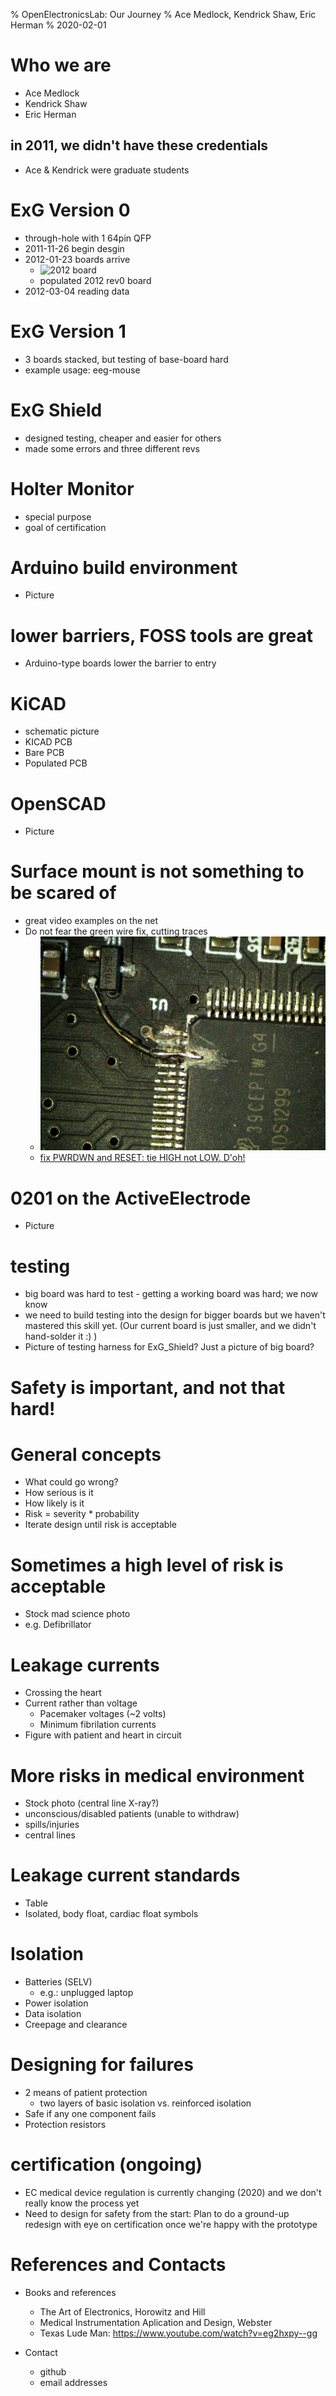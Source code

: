 % OpenElectronicsLab: Our Journey
% Ace Medlock, Kendrick Shaw, Eric Herman
% 2020-02-01

# Who we are
<!-- https://rmarkdown.rstudio.com/authoring_pandoc_markdown.html%23raw-tex#presentations -->
- Ace Medlock
- Kendrick Shaw
- Eric Herman

## in 2011, we didn't have these credentials
- Ace & Kendrick were graduate students

# ExG Version 0
 - through-hole with 1 64pin QFP
 - 2011-11-26 begin desgin
 - 2012-01-23 boards arrive
     - ![2012 board](../photos/eeg-mouse_rev_0.0-DSC00681.jpg)
     - populated 2012 rev0 board
 - 2012-03-04 reading data

# ExG Version 1
- 3 boards stacked, but testing of base-board hard
- example usage: eeg-mouse

# ExG Shield
- designed testing, cheaper and easier for others
- made some errors and three different revs

# Holter Monitor
- special purpose
- goal of certification


# Arduino build environment
- Picture

# lower barriers, FOSS tools are great
- Arduino-type boards lower the barrier to entry

# KiCAD
- schematic picture
- KICAD PCB
- Bare PCB
- Populated PCB

# OpenSCAD
- Picture

# Surface mount is not something to be scared of
- great video examples on the net
- Do not fear the green wire fix, cutting traces
    - ![broken-pin-green-wire](../photos/kms15-shield-broken-pin-GreenwireZoomOut.jpg)
    - [fix PWRDWN and RESET: tie HIGH not LOW. D'oh!](https://github.com/OpenElectronicsLab/OpenHardwareExG_Shield/commit/507f61efbbbc3e7b2749c49335f21cd2c08a47c7)

# 0201 on the ActiveElectrode
- Picture

# testing
- big board was hard to test - getting a working board was hard; we now know 
- we need to build testing into the design for bigger boards but we haven't mastered this skill yet. (Our current board is just smaller, and we didn't hand-solder it :) )
- Picture of testing harness for ExG_Shield? Just a picture of big board?

# Safety is important, and not that hard!

# General concepts
- What could go wrong?
- How serious is it
- How likely is it
- Risk = severity * probability
- Iterate design until risk is acceptable

# Sometimes a high level of risk is acceptable
  - Stock mad science photo
  - e.g. Defibrillator

# Leakage currents
- Crossing the heart
- Current rather than voltage
    - Pacemaker voltages (~2 volts)
    - Minimum fibrilation currents
- Figure with patient and heart in circuit

# More risks in medical environment
 - Stock photo (central line X-ray?)
 - unconscious/disabled patients (unable to withdraw)
 - spills/injuries
 - central lines

# Leakage current standards
- Table
- Isolated, body float, cardiac float symbols

# Isolation
- Batteries (SELV)
    - e.g.: unplugged laptop
- Power isolation
- Data isolation
- Creepage and clearance

# Designing for failures
- 2 means of patient protection
    - two layers of basic isolation
      vs. reinforced isolation
- Safe if any one component fails
- Protection resistors

# certification (ongoing)
- EC medical device regulation is currently changing (2020) and we don't really know the process yet
- Need to design for safety from the start: Plan to do a ground-up redesign with eye on certification once we're happy with the prototype

# References and Contacts

- Books and references
     - The Art of Electronics, Horowitz and Hill
     - Medical Instrumentation Aplication and Design, Webster
     - Texas Lude Man: https://www.youtube.com/watch?v=eg2hxpy--gg

- Contact
    - github
    - email addresses
